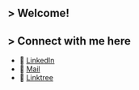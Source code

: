 ## > Welcome!

## > Connect with me here
- 🔗 <a href="https://www.linkedin.com/in/adwaitr/">LinkedIn</a>
- 🔗 <a href="mailto:adwaitedu@gmail.com">Mail</a>
- 🔗 <a href="https://linktr.ee/adwaitr">Linktree</a>


